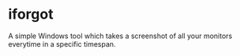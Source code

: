 # iforgot
A simple Windows tool which takes a screenshot of all your monitors everytime in a specific timespan.

